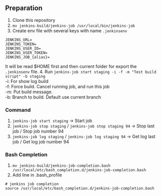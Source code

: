 ## Preparation
1. Clone this repository
2. `mv jenkins-build/jenkins-job /usr/local/bin/jenkins-job`
3. Create env file with several keys with name `.jenkinsenv`
```
JENKINS_URL=
JENKINS_TOKEN=
JENKINS_USER_ID=
JENKINS_USER_TOKEN=
JENKINS_JOB_{alias}=
```
It will be read $HOME first and then current folder for export the `.jenkinsenv` file.
4. Run `jenkins-job start staging -i -f -m "Test build script" -b staging`
<br/>-i: For show log build
<br/>-f: Force build. Cancel running job, and run this job
<br/>-m: Put build message.
<br/>-b: Branch to build. Default use current branch

### Command
1. `jenkins-job start staging` -> Start job
2. `jenkins-job stop staging` / `jenkins-job stop staging 94` -> Stop last job / Stop job number 94
3. `jenkins-job log staging` / `jenkins-job log staging 94` -> Get log last job / Get log job number 94

### Bash Completion
1. `mv jenkins-build/jenkins-job-completion.bash /usr/local/etc/bash_completion.d/jenkins-job-completion.bash`
2. Add line in .bash_profile
```
# jenkins job completion
source /usr/local/etc/bash_completion.d/jenkins-job-completion.bash
```
